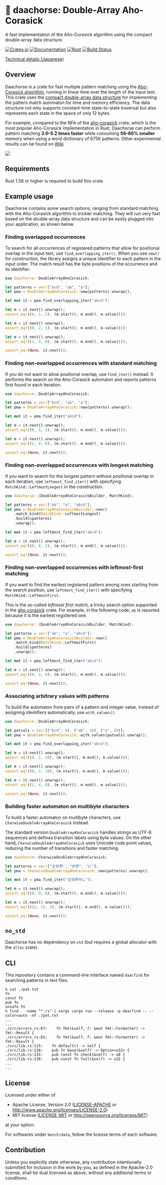 # 🐎 daachorse: Double-Array Aho-Corasick

A fast implementation of the Aho-Corasick algorithm using the compact double-array data structure.

[![Crates.io](https://img.shields.io/crates/v/daachorse)](https://crates.io/crates/daachorse)
[![Documentation](https://docs.rs/daachorse/badge.svg)](https://docs.rs/daachorse)
[![Rust](https://img.shields.io/badge/rust-1.58%2B-blue.svg?maxAge=3600)](https://github.com/daac-tools/daachorse)
[![Build Status](https://github.com/daac-tools/daachorse/actions/workflows/rust.yml/badge.svg)](https://github.com/daac-tools/daachorse)

[Technical details (Japanese)](https://tech.legalforce.co.jp/entry/2022/02/24/140316)

## Overview

Daachorse is a crate for fast multiple pattern matching using the
[Aho-Corasick algorithm](https://dl.acm.org/doi/10.1145/360825.360855), running in linear time over
the length of the input text. This crate uses the
[compact double-array data structure](https://doi.org/10.1016/j.ipm.2006.04.004) for implementing
the pattern match automaton for time and memory efficiency. The data structure not only supports
constant-time state-to-state traversal but also represents each state in the space of only 12
bytes.

For example, compared to the NFA of the [aho-corasick](https://github.com/BurntSushi/aho-corasick)
crate, which is the most popular Aho-Corasick implementation in Rust, Daachorse can perform pattern
matching **3.0–5.2 times faster** while consuming **56–60% smaller** memory when using a word
dictionary of 675K patterns. Other experimental results can be found on
[Wiki](https://github.com/daac-tools/daachorse/wiki/Performance-Comparison).

![](./figures/comparison.svg)

## Requirements

Rust 1.58 or higher is required to build this crate.

## Example usage

Daachorse contains some search options, ranging from standard matching with the Aho-Corasick
algorithm to trickier matching. They will run very fast based on the double-array data structure
and can be easily plugged into your application, as shown below.

### Finding overlapped occurrences

To search for all occurrences of registered patterns that allow for positional overlap in the input
text, use `find_overlapping_iter()`. When you use `new()` for construction, the library assigns a
unique identifier to each pattern in the input order. The match result has the byte positions of
the occurrence and its identifier.

```rust
use daachorse::DoubleArrayAhoCorasick;

let patterns = vec!["bcd", "ab", "a"];
let pma = DoubleArrayAhoCorasick::new(patterns).unwrap();

let mut it = pma.find_overlapping_iter("abcd");

let m = it.next().unwrap();
assert_eq!((0, 1, 2), (m.start(), m.end(), m.value()));

let m = it.next().unwrap();
assert_eq!((0, 2, 1), (m.start(), m.end(), m.value()));

let m = it.next().unwrap();
assert_eq!((1, 4, 0), (m.start(), m.end(), m.value()));

assert_eq!(None, it.next());
```

### Finding non-overlapped occurrences with standard matching

If you do not want to allow positional overlap, use `find_iter()` instead.
It performs the search on the Aho-Corasick automaton
and reports patterns first found in each iteration.

```rust
use daachorse::DoubleArrayAhoCorasick;

let patterns = vec!["bcd", "ab", "a"];
let pma = DoubleArrayAhoCorasick::new(patterns).unwrap();

let mut it = pma.find_iter("abcd");

let m = it.next().unwrap();
assert_eq!((0, 1, 2), (m.start(), m.end(), m.value()));

let m = it.next().unwrap();
assert_eq!((1, 4, 0), (m.start(), m.end(), m.value()));

assert_eq!(None, it.next());
```

### Finding non-overlapped occurrences with longest matching

If you want to search for the longest pattern without positional overlap in each iteration, use
`leftmost_find_iter()` with specifying `MatchKind::LeftmostLongest` in the construction.

```rust
use daachorse::{DoubleArrayAhoCorasickBuilder, MatchKind};

let patterns = vec!["ab", "a", "abcd"];
let pma = DoubleArrayAhoCorasickBuilder::new()
    .match_kind(MatchKind::LeftmostLongest)
    .build(&patterns)
    .unwrap();

let mut it = pma.leftmost_find_iter("abcd");

let m = it.next().unwrap();
assert_eq!((0, 4, 2), (m.start(), m.end(), m.value()));

assert_eq!(None, it.next());
```

### Finding non-overlapped occurrences with leftmost-first matching

If you want to find the earliest registered pattern among ones starting from the search position,
use `leftmost_find_iter()` with specifying `MatchKind::LeftmostFirst`.

This is the so-called *leftmost first match*, a tricky search option supported in the
[aho-corasick](https://github.com/BurntSushi/aho-corasick) crate. For example, in the following
code, `ab` is reported because it is the earliest registered one.

```rust
use daachorse::{DoubleArrayAhoCorasickBuilder, MatchKind};

let patterns = vec!["ab", "a", "abcd"];
let pma = DoubleArrayAhoCorasickBuilder::new()
    .match_kind(MatchKind::LeftmostFirst)
    .build(&patterns)
    .unwrap();

let mut it = pma.leftmost_find_iter("abcd");

let m = it.next().unwrap();
assert_eq!((0, 2, 0), (m.start(), m.end(), m.value()));

assert_eq!(None, it.next());
```

### Associating arbitrary values with patterns

To build the automaton from pairs of a pattern and integer value, instead of assigning identifiers
automatically, use `with_values()`.

```rust
use daachorse::DoubleArrayAhoCorasick;

let patvals = vec![("bcd", 0), ("ab", 10), ("a", 20)];
let pma = DoubleArrayAhoCorasick::with_values(patvals).unwrap();

let mut it = pma.find_overlapping_iter("abcd");

let m = it.next().unwrap();
assert_eq!((0, 1, 20), (m.start(), m.end(), m.value()));

let m = it.next().unwrap();
assert_eq!((0, 2, 10), (m.start(), m.end(), m.value()));

let m = it.next().unwrap();
assert_eq!((1, 4, 0), (m.start(), m.end(), m.value()));

assert_eq!(None, it.next());
```

### Building faster automaton on multibyte characters

To build a faster automaton on multibyte characters, use `CharwiseDoubleArrayAhoCorasick` instead.

The standard version `DoubleArrayAhoCorasick` handles strings as UTF-8 sequences and defines
transition labels using byte values. On the other hand, `CharwiseDoubleArrayAhoCorasick` uses
Unicode code point values, reducing the number of transitions and faster matching.

```rust
use daachorse::CharwiseDoubleArrayAhoCorasick;

let patterns = vec!["全世界", "世界", "に"];
let pma = CharwiseDoubleArrayAhoCorasick::new(patterns).unwrap();

let mut it = pma.find_iter("全世界中に");

let m = it.next().unwrap();
assert_eq!((0, 9, 0), (m.start(), m.end(), m.value()));

let m = it.next().unwrap();
assert_eq!((12, 15, 2), (m.start(), m.end(), m.value()));

assert_eq!(None, it.next());
```

## `no_std`

Daachorse has no dependency on `std` (but requires a global allocator with the `alloc` crate).

## CLI

This repository contains a command-line interface named `daacfind` for searching patterns in text
files.

```
% cat ./pat.txt
fn
const fn
pub fn
unsafe fn
% find . -name "*.rs" | xargs cargo run --release -p daacfind -- --color=auto -nf ./pat.txt
...
...
./src/errors.rs:67:    fn fmt(&self, f: &mut fmt::Formatter) -> fmt::Result {
./src/errors.rs:81:    fn fmt(&self, f: &mut fmt::Formatter) -> fmt::Result {
./src/lib.rs:115:    fn default() -> Self {
./src/lib.rs:126:    pub fn base(&self) -> Option<u32> {
./src/lib.rs:131:    pub const fn check(&self) -> u8 {
./src/lib.rs:136:    pub const fn fail(&self) -> u32 {
...
...
```

## License

Licensed under either of

 * Apache License, Version 2.0
   ([LICENSE-APACHE](LICENSE-APACHE) or http://www.apache.org/licenses/LICENSE-2.0)
 * MIT license
   ([LICENSE-MIT](LICENSE-MIT) or http://opensource.org/licenses/MIT)

at your option.

For softwares under `bench/data`, follow the license terms of each software.

## Contribution

Unless you explicitly state otherwise, any contribution intentionally submitted for inclusion in
the work by you, as defined in the Apache-2.0 license, shall be dual licensed as above, without any
additional terms or conditions.
